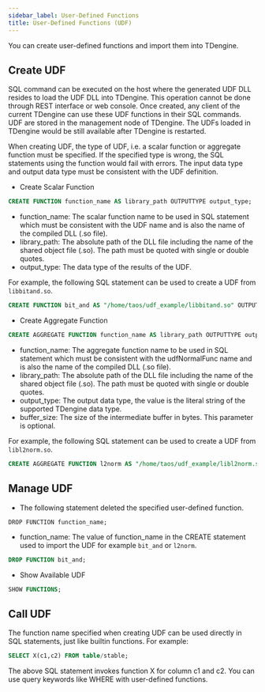 ```yaml
---
sidebar_label: User-Defined Functions
title: User-Defined Functions (UDF)
---
```


You can create user-defined functions and import them into TDengine.
## Create UDF

SQL command can be executed on the host where the generated UDF DLL resides to load the UDF DLL into TDengine. This operation cannot be done through REST interface or web console. Once created, any client of the current TDengine can use these UDF functions in their SQL commands. UDF are stored in the management node of TDengine. The UDFs loaded in TDengine would be still available after TDengine is restarted.

When creating UDF, the type of UDF, i.e. a scalar function or aggregate function must be specified. If the specified type is wrong, the SQL statements using the function would fail with errors. The input data type and output data type must be consistent with the UDF definition.

- Create Scalar Function
```sql
CREATE FUNCTION function_name AS library_path OUTPUTTYPE output_type;
```

  - function_name: The scalar function name to be used in SQL statement which must be consistent with the UDF name and is also the name of the compiled DLL (.so file).
  - library_path: The absolute path of the DLL file including the name of the shared object file (.so). The path must be quoted with single or double quotes.
  - output_type: The data type of the results of the UDF.

  For example, the following SQL statement can be used to create a UDF from `libbitand.so`.

  ```sql
  CREATE FUNCTION bit_and AS "/home/taos/udf_example/libbitand.so" OUTPUTTYPE INT;
  ```

- Create Aggregate Function
```sql
CREATE AGGREGATE FUNCTION function_name AS library_path OUTPUTTYPE output_type [ BUFSIZE buffer_size ];
```

  - function_name: The aggregate function name to be used in SQL statement which must be consistent with the udfNormalFunc name and is also the name of the compiled DLL (.so file).
  - library_path: The absolute path of the DLL file including the name of the shared object file (.so). The path must be quoted with single or double quotes.
  - output_type: The output data type, the value is the literal string of the supported TDengine data type.
  - buffer_size: The size of the intermediate buffer in bytes. This parameter is optional.

  For example, the following SQL statement can be used to create a UDF from `libl2norm.so`.

  ```sql
  CREATE AGGREGATE FUNCTION l2norm AS "/home/taos/udf_example/libl2norm.so" OUTPUTTYPE DOUBLE bufsize 8;
  ```
## Manage UDF

- The following statement deleted the specified user-defined function.
```
DROP FUNCTION function_name;
```

- function_name: The value of function_name in the CREATE statement used to import the UDF for example `bit_and` or `l2norm`. 
```sql
DROP FUNCTION bit_and;
```
- Show Available UDF
```sql
SHOW FUNCTIONS;
```

## Call UDF

The function name specified when creating UDF can be used directly in SQL statements, just like builtin functions. For example:
```sql
SELECT X(c1,c2) FROM table/stable;
```

The above SQL statement invokes function X for column c1 and c2. You can use query keywords like WHERE with user-defined functions.
